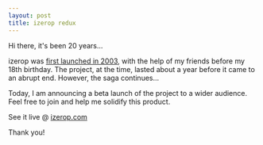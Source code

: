 ```yaml
---
layout: post
title: izerop redux
---
```


Hi there, it's been 20 years...

izerop was [first launched in 2003](/projects/izerop), with the help of my friends before my 18th birthday. The project, at the time, lasted about a year before it came to an abrupt end.
However, the saga continues... 

Today, I am announcing a beta launch of the project to a wider audience. Feel free to join and help me solidify this product.

See it live @ [izerop.com](https://izerop.com)

Thank you!
